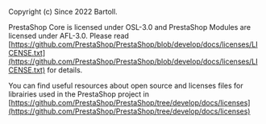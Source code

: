 
Copyright (c) Since 2022 Bartoll.

PrestaShop Core is licensed under OSL-3.0 and PrestaShop Modules are licensed under AFL-3.0. Please read [https://github.com/PrestaShop/PrestaShop/blob/develop/docs/licenses/LICENSE.txt](https://github.com/PrestaShop/PrestaShop/blob/develop/docs/licenses/LICENSE.txt) for details.

You can find useful resources about open source and licenses files for librairies used in the PrestaShop project in [https://github.com/PrestaShop/PrestaShop/tree/develop/docs/licenses](https://github.com/PrestaShop/PrestaShop/tree/develop/docs/licenses)
